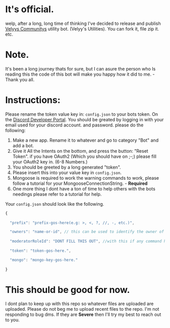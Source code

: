 # It's official.
welp, after a long, long time of thinking I've decided to release and publish [Velyys Communitys](https://discord.gg/fezSE6HQTw) utility bot. (Velyy's Utilities). You can fork it, file zip it. etc.

# Note.
It's been a long journey thats for sure, but I can asure the person who Is reading this the code of this bot will make you happy how it did to me. - Thank you all.

# Instructions: 
Please rename the token value key in: `config.json` to your bots token. On the [Discord Developer Portal](https://discord.com/developers/applications). You should be greated by logging in with your email used for your discord account. and password. please do the following:
1. Make a new app. Rename it to whatever and go to category "Bot" and add a bot.
2. Give it All the Intents on the bottom, and press the button: "Reset Token". if you have OAuth2 (Which you should have on ;-;) please fill your OAuth2 key in. (6-8 Numbers.)
3. You should be greeted by a long generated "token".
4. Please insert this into your value key in `config.json`.
5. Mongoose is required to work the warning commands to work, please follow a tutorial for your MongooseConnectionString. - **Required**
6. One more thing I dont have a ton of time to help others with the bots needings please refer to a tutorial for help.

Your `config.json` should look like the following. 

```js
{
  
  "prefix": "prefix-gos-here(e.g: >, <, ?, //, -, etc.)",

  "owners": "name-or-id", // this can be used to identify the owner of the bot for example using eval command. ({prefix}eval client.config.owners)
    
  "moderatorRoleId": "DONT FILL THIS OUT", //with this if any command has this like const { moderatorRoleId } = bla bla **Delete it!** its useless. any thing with moderatorRoleId Delete it!
  
  "token": "token-gos-here.",

  "mongo": "mongo-key-gos-here."
  
}
```
# This should be good for now.
I dont plan to keep up with this repo so whatever files are uploaded are uploaded. Please do not beg me to upload recent files to the repo.
I'm not responding to bug dms. If they are **Severe** then I'll try my best to reach out to you.

